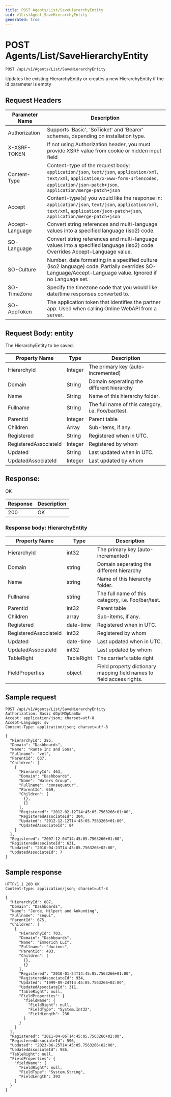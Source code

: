 ```yaml
---
title: POST Agents/List/SaveHierarchyEntity
uid: v1ListAgent_SaveHierarchyEntity
generated: true
---
```


# POST Agents/List/SaveHierarchyEntity

```http
POST /api/v1/Agents/List/SaveHierarchyEntity
```

Updates the existing HierarchyEntity or creates a new HierarchyEntity if the id parameter is empty








## Request Headers

| Parameter Name | Description |
|----------------|-------------|
| Authorization  | Supports 'Basic', 'SoTicket' and 'Bearer' schemes, depending on installation type. |
| X-XSRF-TOKEN   | If not using Authorization header, you must provide XSRF value from cookie or hidden input field |
| Content-Type | Content-type of the request body: `application/json`, `text/json`, `application/xml`, `text/xml`, `application/x-www-form-urlencoded`, `application/json-patch+json`, `application/merge-patch+json` |
| Accept         | Content-type(s) you would like the response in: `application/json`, `text/json`, `application/xml`, `text/xml`, `application/json-patch+json`, `application/merge-patch+json` |
| Accept-Language | Convert string references and multi-language values into a specified language (iso2) code. |
| SO-Language | Convert string references and multi-language values into a specified language (iso2) code. Overrides Accept-Language value. |
| SO-Culture | Number, date formatting in a specified culture (iso2 language) code. Partially overrides SO-Language/Accept-Language value. Ignored if no Language set. |
| SO-TimeZone | Specify the timezone code that you would like date/time responses converted to. |
| SO-AppToken | The application token that identifies the partner app. Used when calling Online WebAPI from a server. |

## Request Body: entity 

The HierarchyEntity to be saved. 

| Property Name | Type |  Description |
|----------------|------|--------------|
| HierarchyId | Integer | The primary key (auto-incremented) |
| Domain | String | Domain seperating the different hierarchy |
| Name | String | Name of this hierarchy folder. |
| Fullname | String | The full name of this category, i.e. Foo/bar/test. |
| ParentId | Integer | Parent table |
| Children | Array | Sub-items, if any. |
| Registered | String | Registered when  in UTC. |
| RegisteredAssociateId | Integer | Registered by whom |
| Updated | String | Last updated when  in UTC. |
| UpdatedAssociateId | Integer | Last updated by whom |

## Response:

OK

| Response | Description |
|----------------|-------------|
| 200 | OK |

### Response body: HierarchyEntity

| Property Name | Type |  Description |
|----------------|------|--------------|
| HierarchyId | int32 | The primary key (auto-incremented) |
| Domain | string | Domain seperating the different hierarchy |
| Name | string | Name of this hierarchy folder. |
| Fullname | string | The full name of this category, i.e. Foo/bar/test. |
| ParentId | int32 | Parent table |
| Children | array | Sub-items, if any. |
| Registered | date-time | Registered when  in UTC. |
| RegisteredAssociateId | int32 | Registered by whom |
| Updated | date-time | Last updated when  in UTC. |
| UpdatedAssociateId | int32 | Last updated by whom |
| TableRight | TableRight | The carrier's table right |
| FieldProperties | object | Field property dictionary mapping field names to field access rights. |

## Sample request

```http!
POST /api/v1/Agents/List/SaveHierarchyEntity
Authorization: Basic dGplMDpUamUw
Accept: application/json; charset=utf-8
Accept-Language: sv
Content-Type: application/json; charset=utf-8

{
  "HierarchyId": 285,
  "Domain": "Dashboards",
  "Name": "Runte Inc and Sons",
  "Fullname": "vel",
  "ParentId": 637,
  "Children": [
    {
      "HierarchyId": 463,
      "Domain": "Dashboards",
      "Name": "Waters Group",
      "Fullname": "consequatur",
      "ParentId": 669,
      "Children": [
        {},
        {}
      ],
      "Registered": "2012-02-12T14:45:05.7563266+01:00",
      "RegisteredAssociateId": 304,
      "Updated": "2012-12-12T14:45:05.7563266+01:00",
      "UpdatedAssociateId": 84
    }
  ],
  "Registered": "2007-12-04T14:45:05.7563266+01:00",
  "RegisteredAssociateId": 631,
  "Updated": "2010-04-23T14:45:05.7563266+02:00",
  "UpdatedAssociateId": 7
}
```

## Sample response

```http_
HTTP/1.1 200 OK
Content-Type: application/json; charset=utf-8

{
  "HierarchyId": 887,
  "Domain": "Dashboards",
  "Name": "Jerde, Hilpert and Ankunding",
  "Fullname": "sequi",
  "ParentId": 675,
  "Children": [
    {
      "HierarchyId": 703,
      "Domain": "Dashboards",
      "Name": "Emmerich LLC",
      "Fullname": "ducimus",
      "ParentId": 403,
      "Children": [
        {},
        {}
      ],
      "Registered": "2010-01-24T14:45:05.7563266+01:00",
      "RegisteredAssociateId": 934,
      "Updated": "1999-09-24T14:45:05.7563266+02:00",
      "UpdatedAssociateId": 311,
      "TableRight": null,
      "FieldProperties": {
        "fieldName": {
          "FieldRight": null,
          "FieldType": "System.Int32",
          "FieldLength": 236
        }
      }
    }
  ],
  "Registered": "2011-04-06T14:45:05.7563266+02:00",
  "RegisteredAssociateId": 596,
  "Updated": "2023-06-25T14:45:05.7563266+02:00",
  "UpdatedAssociateId": 986,
  "TableRight": null,
  "FieldProperties": {
    "fieldName": {
      "FieldRight": null,
      "FieldType": "System.String",
      "FieldLength": 393
    }
  }
}
```